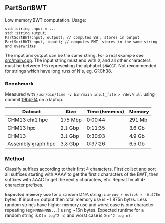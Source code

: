 ## PartSortBWT

Low memory BWT computation. Usage:

```
std::string input = ...
std::string output;
PartSortBWT(input, output); // computes BWT, stores in output
PartSortBWT(input, input); // computes BWT, stores in the same string and overwrites
```

The input and output can be the same string. For a real example see [src/main.cpp](src/main.cpp). The input string must end with 0, and all other characters must be between 1-5 representing the alphabet `$NACGT`. Not recommended for strings which have long runs of N's, eg. GRCh38.

### Benchmark

Measured with `/usr/bin/time -v bin/main input_file > /dev/null` using commit [19bb9f4](https://github.com/maickrau/PartSortBWT/commit/19bb9f42b6892d62f7952889ad96fb475c5f35a5) on a laptop.

| Dataset | Size | Time (h:mm:ss) | Memory |
| --- | --- | --- | --- |
| CHM13 chr1 hpc | 175 Mbp | 0:00:44 | 291 Mb |
| CHM13 hpc | 2.1 Gbp | 0:11:35 | 3.6 Gb |
| CHM13 | 3.1 Gbp | 0:30:03 | 4.9 Gb |
| Assembly graph hpc | 3.8 Gbp | 0:37:26 | 6.5 Gb |

### Method

Classify suffixes according to their first 4 characters. First collect and sort all suffixes starting with AAAA to get the first x characters of the BWT, then suffixes with AAAC to get the next y characters, etc. Repeat for all 4-character prefixes.

Expected memory use for a random DNA string is `input + output + ~0.875n` bytes. If input == output then total memory use is ~1.875n bytes. Less random strings have higher memory use and worst case is one character repeating (eg `NNNNNNNN...`) using ~16n bytes. Expected runtime for a random string is `O(n log^2 n)` and worst case is `O(n^2 log n)`.
